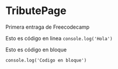 # TributePage
Primera entraga de Freecodecamp

Esto es código en linea `console.log('Hola')`

Esto es código en bloque

````
console.log('Codigo en bloque')
````
